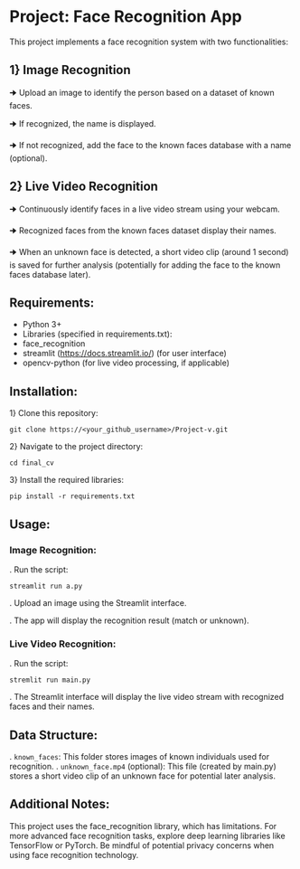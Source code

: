 # Project: Face Recognition App

This project implements a face recognition system with two functionalities:

## 1} Image Recognition

🠊 Upload an image to identify the person based on a dataset of known faces.

🠊 If recognized, the name is displayed.

🠊 If not recognized, add the face to the known faces database with a name (optional).

## 2} Live Video Recognition

🠊 Continuously identify faces in a live video stream using your webcam.

🠊 Recognized faces from the known faces dataset display their names.

🠊 When an unknown face is detected, a short video clip (around 1 second) is saved for further analysis (potentially for adding the face to the known faces database later).

## Requirements:

* Python 3+
* Libraries (specified in requirements.txt):
* face_recognition
* streamlit (https://docs.streamlit.io/) (for user interface)
* opencv-python (for live video processing, if applicable)

## Installation:

1} Clone this repository:

```git clone https://<your_github_username>/Project-v.git```

2} Navigate to the project directory:

```cd final_cv```

3} Install the required libraries:

```pip install -r requirements.txt```

## Usage:

### Image Recognition:

. Run the script:

```streamlit run a.py```

. Upload an image using the Streamlit interface.

. The app will display the recognition result (match or unknown).

### Live Video Recognition:

. Run the script:

```stremlit run main.py```

. The Streamlit interface will display the live video stream with recognized faces and their names.

## Data Structure:

. ```known_faces```: This folder stores images of known individuals used for recognition.
. ```unknown_face.mp4``` (optional): This file (created by main.py) stores a short video clip of an unknown face for potential later analysis.

## Additional Notes:

This project uses the face_recognition library, which has limitations. For more advanced face recognition tasks, explore deep learning libraries like TensorFlow or PyTorch.
Be mindful of potential privacy concerns when using face recognition technology.
